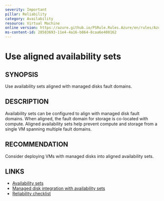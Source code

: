 ```yaml
---
severity: Important
pillar: Reliability
category: Availability
resource: Virtual Machine
online version: https://azure.github.io/PSRule.Rules.Azure/en/rules/Azure.VM.ASAlignment/
ms-content-id: 28583693-11e4-4a16-b864-8caa6e408162
---
```


# Use aligned availability sets

## SYNOPSIS

Use availability sets aligned with managed disks fault domains.

## DESCRIPTION

Availability sets can be configured to align with managed disk fault domains.
When aligned, the fault domain for storage is co-located with compute.
Aligned availability sets help prevent compute and storage from a single VM spanning multiple fault domains.

## RECOMMENDATION

Consider deploying VMs with managed disks into aligned availability sets.

## LINKS

- [Availability sets](https://learn.microsoft.com/azure/virtual-machines/availability#availability-sets)
- [Managed disk integration with availability sets](https://learn.microsoft.com/azure/virtual-machines/managed-disks-overview)
- [Reliability checklist](https://learn.microsoft.com/azure/architecture/checklist/resiliency-per-service#virtual-machines)
